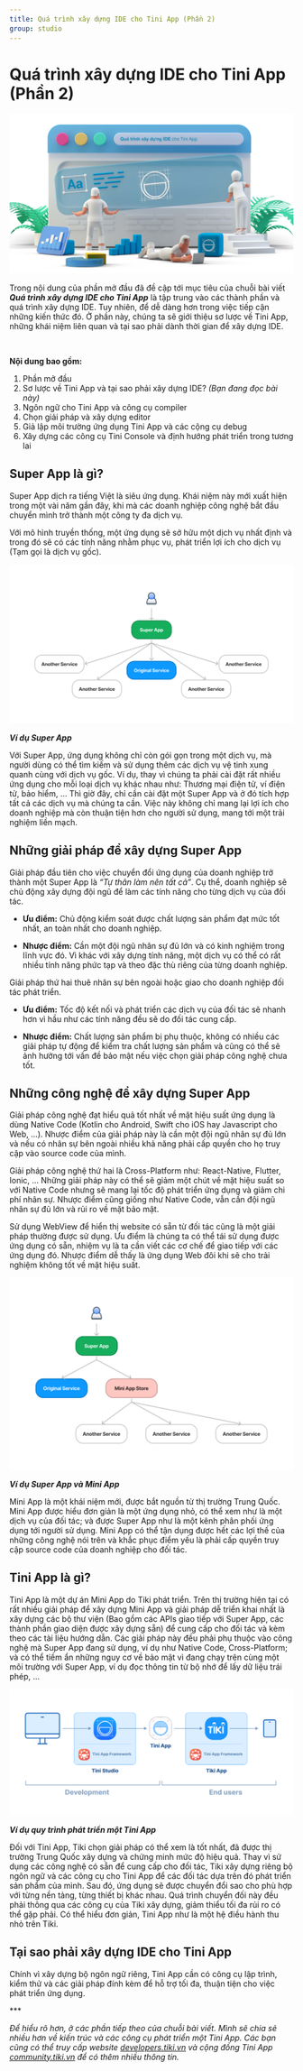 ```yaml
---
title: Quá trình xây dựng IDE cho Tini App (Phần 2)
group: studio
---
```


# Quá trình xây dựng IDE cho Tini App (Phần 2)

![Tini App Studio](https://raw.githubusercontent.com/tikivn/tiki-miniapp-docs/master/static/img/studio-development.jpg)

Trong nội dung của phần mở đầu đã đề cập tới mục tiêu của chuỗi bài viết **_Quá trình xây dựng IDE cho Tini App_** là tập trung vào các thành phần và quá trình xây dựng IDE. Tuy nhiên, để dễ dàng hơn trong việc tiếp cận những kiến thức đó. Ở phần này, chúng ta sẽ giới thiệu sơ lược về Tini App, những khái niệm liên quan và tại sao phải dành thời gian để xây dựng IDE.

<br/>

**Nội dung bao gồm:**

1. Phần mở đầu
2. Sơ lược về Tini App và tại sao phải xây dựng IDE? _(Bạn đang đọc bài này)_
3. Ngôn ngữ cho Tini App và công cụ compiler
4. Chọn giải pháp và xây dựng editor
5. Giả lập môi trường ứng dụng Tini App và các cộng cụ debug
6. Xây dựng các công cụ Tini Console và định hướng phát triển trong tương lai

## Super App là gì?

Super App dịch ra tiếng Việt là siêu ứng dụng. Khái niệm này mới xuất hiện trong một vài năm gần đây, khi mà các doanh nghiệp công nghệ bắt đầu chuyển mình trở thành một công ty đa dịch vụ.

Với mô hình truyền thống, một ứng dụng sẽ sở hữu một dịch vụ nhất định và trong đó sẽ có các tính năng nhằm phục vụ, phát triển lợi ích cho dịch vụ (Tạm gọi là dịch vụ gốc).

![Tini App Studio](https://raw.githubusercontent.com/tikivn/tiki-miniapp-docs/master/static/img/super-app.jpg)

**_Ví dụ Super App_**

Với Super App, ứng dụng không chỉ còn gói gọn trong một dịch vụ, mà người dùng có thể tìm kiếm và sử dụng thêm các dịch vụ vệ tinh xung quanh cùng với dịch vụ gốc. Ví dụ, thay vì chúng ta phải cài đặt rất nhiều ứng dụng cho mỗi loại dịch vụ khác nhau như: Thương mại điện tử, ví điện tử, bảo hiểm, … Thì giờ đây, chỉ cần cài đặt một Super App và ở đó tích hợp tất cả các dịch vụ mà chúng ta cần. Việc này không chỉ mang lại lợi ích cho doanh nghiệp mà còn thuận tiện hơn cho người sử dụng, mang tới một trải nghiệm liền mạch.

## Những giải pháp để xây dựng Super App

Giải pháp đầu tiên cho việc chuyển đổi ứng dụng của doanh nghiệp trở thành một Super App là _“Tự thân làm nên tất cả”_. Cụ thể, doanh nghiệp sẽ chủ động xây dựng đội ngũ để làm các tính năng cho từng dịch vụ của đối tác.

- **Ưu điểm:** Chủ động kiểm soát được chất lượng sản phẩm đạt mức tốt nhất, an toàn nhất cho doanh nghiệp.

- **Nhược điểm:** Cần một đội ngũ nhân sự đủ lớn và có kinh nghiệm trong lĩnh vực đó. Vì khác với xây dựng tính năng, một dịch vụ có thể có rất nhiều tính năng phức tạp và theo đặc thù riêng của từng doanh nghiệp.

Giải pháp thứ hai thuê nhân sự bên ngoài hoặc giao cho doanh nghiệp đối tác phát triển.

- **Ưu điểm:** Tốc độ kết nối và phát triển các dịch vụ của đối tác sẽ nhanh hơn vì hầu như các tính năng đều sẽ do đối tác cung cấp.

- **Nhược điểm:** Chất lượng sản phẩm bị phụ thuộc, không có nhiều các giải pháp tự động để kiểm tra chất lượng sản phẩm và cũng có thể sẽ ảnh hưởng tới vấn đề bảo mật nếu việc chọn giải pháp công nghệ chưa tốt.

## Những công nghệ để xây dựng Super App

Giải pháp công nghệ đạt hiểu quả tốt nhất về mặt hiệu suất ứng dụng là dùng Native Code (Kotlin cho Android, Swift cho iOS hay Javascript cho Web, …). Nhược điểm của giải pháp này là cần một đội ngũ nhân sự đủ lớn và nếu có nhân sự bên ngoài nhiều khả năng phải cấp quyền cho họ truy cập vào source code của mình.

Giải pháp công nghệ thứ hai là Cross-Platform như: React-Native, Flutter, Ionic, … Những giải pháp này có thể sẽ giảm một chút về mặt hiệu suất so với Native Code nhưng sẽ mang lại tốc độ phát triển ứng dụng và giảm chi phí nhân sự. Nhược điểm cũng giống như Native Code, vẫn cần đội ngũ nhân sự đủ lớn và rủi ro về mặt bảo mật.

Sử dụng WebView để hiển thị website có sẵn từ đối tác cũng là một giải pháp thường được sử dụng. Ưu điểm là chúng ta có thể tái sử dụng được ứng dụng có sẵn, nhiệm vụ là ta cần viết các cơ chế để giao tiếp với các ứng dụng đó. Nhược điểm dễ thấy là ứng dụng Web đôi khi sẽ cho trải nghiệm không tốt về mặt hiệu suất.

![Tini App Studio](https://raw.githubusercontent.com/tikivn/tiki-miniapp-docs/master/static/img/mini-app.jpg)

**_Ví dụ Super App và Mini App_**

Mini App là một khái niệm mới, được bắt nguồn từ thị trường Trung Quốc. Mini App được hiểu đơn giản là một ứng dụng nhỏ, có thể xem như là một dịch vụ của đối tác; và được Super App như là một kênh phân phối ứng dụng tới người sử dụng. Mini App có thể tận dụng được hết các lợi thế của những công nghệ nói trên và khắc phục điểm yếu là phải cấp quyền truy cập source code của doanh nghiệp cho đối tác.

## Tini App là gì?

Tini App là một dự án Mini App do Tiki phát triển. Trên thị trường hiện tại có rất nhiều giải pháp để xây dựng Mini App và giải pháp dễ triển khai nhất là xây dựng các bộ thư viện (Bao gồm các APIs giao tiếp với Super App, các thành phần giao diện được xây dựng sẵn) để cung cấp cho đối tác và kèm theo các tài liệu hướng dẫn. Các giải pháp này đều phải phụ thuộc vào công nghệ mà Super App đang sử dụng, ví dụ như Native Code, Cross-Platform; và có thể tiềm ẩn những nguy cơ về bảo mật vì đang chạy trên cùng một môi trường với Super App, ví dụ đọc thông tin từ bộ nhớ để lấy dữ liệu trái phép, …

![Tini App Studio](https://raw.githubusercontent.com/tikivn/tiki-miniapp-docs/master/static/img/tini-app.png)

**_Ví dụ quy trình phát triển một Tini App_**

Đối với Tini App, Tiki chọn giải pháp có thể xem là tốt nhất, đã được thị trường Trung Quốc xây dựng và chứng minh mức độ hiệu quả. Thay vì sử dụng các công nghệ có sẵn để cung cấp cho đối tác, Tiki xây dựng riêng bộ ngôn ngữ và các công cụ cho Tini App để các đối tác dựa trên đó phát triển sản phẩm của mình. Sau đó, ứng dụng sẽ được chuyển đổi sao cho phù hợp với từng nền tảng, từng thiết bị khác nhau. Quá trình chuyển đối này đều phải thông qua các công cụ của Tiki xây dựng, giảm thiểu tối đa rủi ro có thể gặp phải. Có thể hiểu đơn giản, Tini App như là một hệ điều hành thu nhỏ trên Tiki.

## Tại sao phải xây dựng IDE cho Tini App

Chính vì xây dựng bộ ngôn ngữ riêng, Tini App cần có công cụ lập trình, kiểm thử và các giải pháp đính kèm để hỗ trợ tối đa, thuận tiện cho việc phát triển ứng dụng.

\*\*\*

_Để hiểu rõ hơn, ở các phần tiếp theo của chuỗi bài viết. Mình sẽ chia sẻ nhiều hơn về kiến trúc và các công cụ phát triển một Tini App. Các bạn cũng có thể truy cấp website [developers.tiki.vn](https://developers.tiki.vn) và cộng đồng Tini App [community.tiki.vn](https://community.tiki.vn) để có thêm nhiều thông tin._
